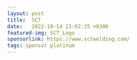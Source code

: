 ```yaml
---
layout: post
title:  SCT
date:   2022-10-14 21:02:35 +0300
featured-img: SCT_Logo
sponsorlink: https://www.sctwelding.com/
tags: sponsor platinum
---
```

